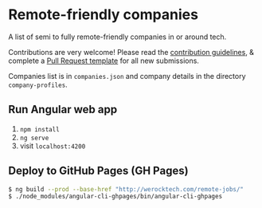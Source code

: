 # Remote-friendly companies

A list of semi to fully remote-friendly companies in or around tech.

Contributions are very welcome! Please read the [contribution guidelines](CONTRIBUTING.md), & complete a [Pull Request template](/PULL_REQUEST_TEMPLATE.MD) for all new submissions.

Companies list is in `companies.json` and company details in the directory `company-profiles`.

## Run Angular web app

1. `npm install`
2. `ng serve`
3. visit `localhost:4200`

## Deploy to GitHub Pages (GH Pages)

```bash
$ ng build --prod --base-href "http://werocktech.com/remote-jobs/"
$ ./node_modules/angular-cli-ghpages/bin/angular-cli-ghpages
```
